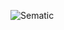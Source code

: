 ![Sematic](https://user-images.githubusercontent.com/111357075/193794709-bf9e404b-6b46-4612-baf2-f803ba0c02fb.png)
